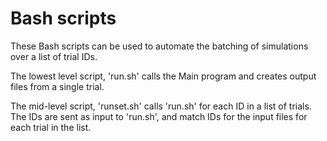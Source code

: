 # Bash scripts

These Bash scripts can be used to automate the batching of simulations over a list of trial IDs.

The lowest level script, 'run.sh' calls the Main program and creates output files from a single trial. 

The mid-level script, 'runset.sh' calls 'run.sh' for each ID in a list of trials. The IDs are sent as input to 'run.sh', and match IDs for the input files for each trial in the list. 
